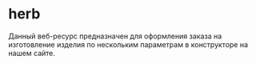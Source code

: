 # herb

Данный веб-ресурс предназначен для оформления заказа на изготовление изделия по
нескольким параметрам в конструкторе на нашем сайте.
